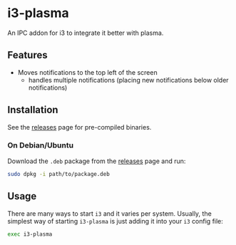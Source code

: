 # i3-plasma

An IPC addon for i3 to integrate it better with plasma.

## Features

* Moves notifications to the top left of the screen
	- handles multiple notifications (placing new notifications below older notifications)

## Installation

See the [releases] page for pre-compiled binaries.

### On Debian/Ubuntu

Download the `.deb` package from the [releases] page and run:

```bash
sudo dpkg -i path/to/package.deb
```

<!-- TODO: AUR repository for Arch
### On Arch

You can install _i3-plasma_ via this AUR: 
-->

<!-- TODO: wait for https://github.com/tmerr/i3ipc-rs/pull/52 then publish to crates
### From source

With Rust's package manager [cargo], you can install _i3-plasma_ via:

```bash
cargo install i3-plasma
```
-->

## Usage

There are many ways to start `i3` and it varies per system. Usually, the simplest way of starting `i3-plasma` is just adding it into your `i3` config file:

```bash
exec i3-plasma
```

[releases]: https://github.com/acheronfail/i3-plasma/releases
[cargo]: https://github.com/rust-lang/cargo
